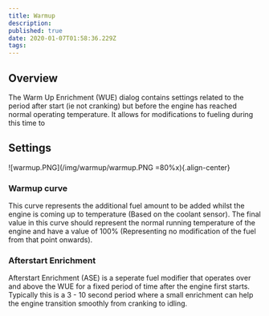 ```yaml
---
title: Warmup
description: 
published: true
date: 2020-01-07T01:58:36.229Z
tags: 
---
```


## Overview

The Warm Up Enrichment (WUE) dialog contains settings related to the period after start (ie not cranking) but before the engine has reached normal operating temperature. It allows for modifications to fueling during this time to

## Settings
![warmup.PNG](/img/warmup/warmup.PNG =80%x){.align-center}
### Warmup curve

This curve represents the additional fuel amount to be added whilst the engine is coming up to temperature (Based on the coolant sensor). The final value in this curve should represent the normal running temperature of the engine and have a value of 100% (Representing no modification of the fuel from that point onwards).

### Afterstart Enrichment

Afterstart Enrichment (ASE) is a seperate fuel modifier that operates over and above the WUE for a fixed period of time after the engine first starts. Typically this is a 3 - 10 second period where a small enrichment can help the engine transition smoothly from cranking to idling.